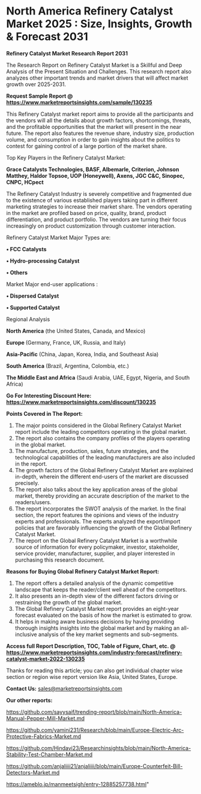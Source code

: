 # North America Refinery Catalyst Market 2025 : Size, Insights, Growth & Forecast 2031

<strong>Refinery Catalyst Market Research Report 2031</strong>

The Research Report on Refinery Catalyst Market is a Skillful and Deep Analysis of the Present Situation and Challenges. This research report also analyzes other important trends and market drivers that will affect market growth over 2025-2031.

<strong>Request Sample Report @ <a href=https://www.marketreportsinsights.com/sample/130235>https://www.marketreportsinsights.com/sample/130235</a></strong>

This Refinery Catalyst market report aims to provide all the participants and the vendors will all the details about growth factors, shortcomings, threats, and the profitable opportunities that the market will present in the near future. The report also features the revenue share, industry size, production volume, and consumption in order to gain insights about the politics to contest for gaining control of a large portion of the market share.

Top Key Players in the Refinery Catalyst Market:

<strong>Grace Catalysts Technologies, BASF, Albemarle, Criterion, Johnson Matthey, Haldor Topsoe, UOP (Honeywell), Axens, JGC C&C, Sinopec, CNPC, HCpect</strong>

The Refinery Catalyst Industry is severely competitive and fragmented due to the existence of various established players taking part in different marketing strategies to increase their market share. The vendors operating in the market are profiled based on price, quality, brand, product differentiation, and product portfolio. The vendors are turning their focus increasingly on product customization through customer interaction.

Refinery Catalyst Market Major Types are:

<strong>• FCC Catalysts

• Hydro-processing Catalyst

• Others</strong>

Market Major end-user applications :

<strong>• Dispersed Catalyst

• Supported Catalyst</strong>

Regional Analysis

</u><strong><b>North America</b></strong> (the United States, Canada, and Mexico)

<strong><b>Europe </b></strong>(Germany, France, UK, Russia, and Italy)

<strong><b>Asia-Pacific</b></strong> (China, Japan, Korea, India, and Southeast Asia)

<strong><b>South America</b></strong> (Brazil, Argentina, Colombia, etc.)

<strong><b>The Middle East and Africa</b></strong> (Saudi Arabia, UAE, Egypt, Nigeria, and South Africa)

<strong>Go For Interesting Discount Here: <a href=https://www.marketreportsinsights.com/discount/130235>https://www.marketreportsinsights.com/discount/130235</a></strong>

<strong>Points Covered in The Report:</strong>
<ol>
  <li>The major points considered in the Global Refinery Catalyst Market report include the leading competitors operating in the global market.</li>
  <li>The report also contains the company profiles of the players operating in the global market.</li>
  <li>The manufacture, production, sales, future strategies, and the technological capabilities of the leading manufacturers are also included in the report.</li>
  <li>The growth factors of the Global Refinery Catalyst Market are explained in-depth, wherein the different end-users of the market are discussed precisely.</li>
  <li>The report also talks about the key application areas of the global market, thereby providing an accurate description of the market to the readers/users.</li>
  <li>The report incorporates the SWOT analysis of the market. In the final section, the report features the opinions and views of the industry experts and professionals. The experts analyzed the export/import policies that are favorably influencing the growth of the Global Refinery Catalyst Market.</li>
  <li>The report on the Global Refinery Catalyst Market is a worthwhile source of information for every policymaker, investor, stakeholder, service provider, manufacturer, supplier, and player interested in purchasing this research document.</li>
</ol>
<strong>Reasons for Buying Global Refinery Catalyst Market Report:</strong>

<ol>
  <li>The report offers a detailed analysis of the dynamic competitive landscape that keeps the reader/client well ahead of the competitors.</li>
  <li>It also presents an in-depth view of the different factors driving or restraining the growth of the global market.</li>
  <li>The Global Refinery Catalyst Market report provides an eight-year forecast evaluated on the basis of how the market is estimated to grow.</li>
  <li>It helps in making aware business decisions by having providing thorough insights insights into the global market and by making an all-inclusive analysis of the key market segments and sub-segments.</li>
</ol>
<strong>Access full Report Description, TOC, Table of Figure, Chart, etc. @ <a href=https://www.marketreportsinsights.com/industry-forecast/refinery-catalyst-market-2022-130235>https://www.marketreportsinsights.com/industry-forecast/refinery-catalyst-market-2022-130235</a></strong>


Thanks for reading this article; you can also get individual chapter wise section or region wise report version like Asia, United States, Europe.

<strong>Contact Us:</strong>
sales@marketreportsinsights.com

<strong>Our other reports:</strong>

<a href=https://github.com/sayysaif/trending-report/blob/main/North-America-Manual-Pepper-Mill-Market.md>https://github.com/sayysaif/trending-report/blob/main/North-America-Manual-Pepper-Mill-Market.md</a>

<a href=https://github.com/yamini231/Research/blob/main/Europe-Electric-Arc-Protective-Fabrics-Market.md>https://github.com/yamini231/Research/blob/main/Europe-Electric-Arc-Protective-Fabrics-Market.md</a>

<a href=https://github.com/Hindavi23/Researchinsights/blob/main/North-America-Stability-Test-Chamber-Market.md>https://github.com/Hindavi23/Researchinsights/blob/main/North-America-Stability-Test-Chamber-Market.md</a>

<a href=https://github.com/anjaliiii21/anjaliiii/blob/main/Europe-Counterfeit-Bill-Detectors-Market.md>https://github.com/anjaliiii21/anjaliiii/blob/main/Europe-Counterfeit-Bill-Detectors-Market.md</a>

<a href=https://ameblo.jp/manmeetsigh/entry-12885257738.html>https://ameblo.jp/manmeetsigh/entry-12885257738.html</a>"
